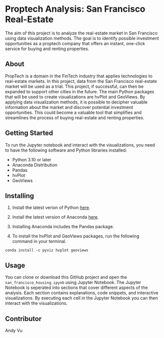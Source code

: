 # Proptech Analysis: San Francisco Real-Estate
The aim of this project is to analyze the real-estate market in San Francisco using data visualization methods. The goal is to identify possible investment opportunities as a proptech company that offers an instant, one-click service for buying and renting properties.

## About
PropTech is a domain in the FinTech industry that applies technologies to real-estate markets. In this project, data from the San Francisco real-estate market will be used as a trial. This project, if successful, can then be expanded to support other cities in the future. The main Python packages that will be used to create visualizations are hvPlot and GeoViews. By applying data visualization methods, it is possible to decipher valuable information about the market and discover potential investment opportunities. This could become a valuable tool that simplifies and streamlines the process of buying real-estate and renting properties.  

## Getting Started
To run the Jupyter notebook and interact with the visualizations, you need to have the following software and Python libraries installed:

- Python 3.10 or later
- Anaconda Distribution
- Pandas
- hvPlot
- GeoViews

## Installing
1. Install the latest verion of Python [here](https://www.python.org/downloads/).

2. Install the latest version of Anaconda [here](https://www.anaconda.com/download).

3. Installing Anaconda includes the Pandas package.

4. To install the hvPlot and GeoViews packages, run the following command in your terminal.

```
conda install -c pyviz hvplot geoviews
```

## Usage
You can clone or download this GitHub project and open the `san_francisco_housing.ipynb` using Jupyter Notebook. The Jupyter Notebook is seperated into sections that cover different aspects of the analysis. Each section contains explanations, code snippets, and interactive visualizations. By executing each cell in the Jupyter Notebook you can then interact with the visualizations.

## Contributor
Andy Vu